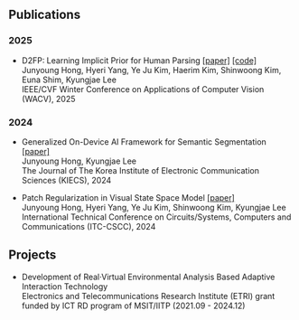 ## Publications 

### 2025

* D2FP: Learning Implicit Prior for Human Parsing [[paper]](https://openaccess.thecvf.com/content/WACV2025/html/Hong_D2FP_Learning_Implicit_Prior_for_Human_Parsing_WACV_2025_paper.html) [[code]](https://github.com/cvlab-yongin/D2FP)  
Junyoung Hong, Hyeri Yang, Ye Ju Kim, Haerim Kim, Shinwoong Kim, Euna Shim, Kyungjae Lee  
IEEE/CVF Winter Conference on Applications of Computer Vision (WACV), 2025

### 2024

* Generalized On-Device AI Framework for Semantic Segmentation [[paper]](https://www.kci.go.kr/kciportal/ci/sereArticleSearch/ciSereArtiView.kci?sereArticleSearchBean.artiId=ART003134757)  
Junyoung Hong, Kyungjae Lee  
The Journal of The Korea Institute of Electronic Communication Sciences (KIECS), 2024

* Patch Regularization in Visual State Space Model [[paper]](https://ieeexplore.ieee.org/document/10628393)  
Junyoung Hong, Hyeri Yang, Ye Ju Kim, Shinwoong Kim, Kyungjae Lee  
International Technical Conference on Circuits/Systems, Computers and Communications (ITC-CSCC), 2024

## Projects 

* Development of Real·Virtual Environmental Analysis Based Adaptive Interaction Technology   
Electronics and Telecommunications Research Institute (ETRI) grant funded by ICT RD program of MSIT/IITP (2021.09 - 2024.12)

<!-- ## Awards 

* Unconstrained Large-scale Three-dimensional Reconstruction and Rendering across Altitudes (ULTRRA) WACV 2025 Workshop Challenge  
3rd place and best outside submission in novel view synthesis -->